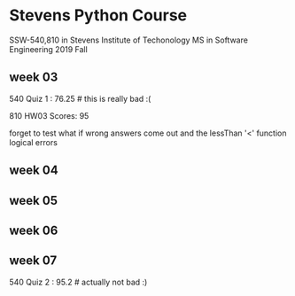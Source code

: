 # Stevens Python Course

SSW-540,810 in Stevens Institute of Techonology MS in Software Engineering 2019 Fall

## week 03

540 Quiz 1 : 76.25 # this is really bad :(

810 HW03 Scores: 95

forget to test what if wrong answers come out and the lessThan '<' function logical errors

## week 04

## week 05

## week 06

## week 07
540 Quiz 2 : 95.2 # actually not bad :)
